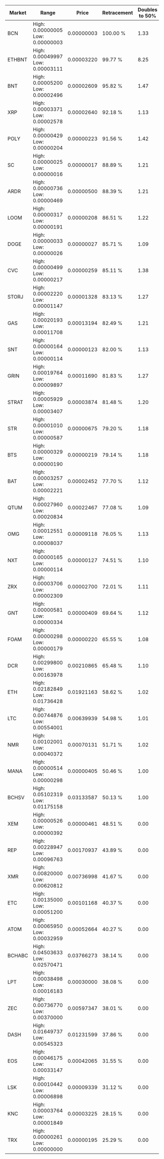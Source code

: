 | Market | Range | Price| Retracement | Doubles to 50% |
| --- | --- | --- | --- | --- |
| BCN | High: 0.00000005<br />Low: 0.00000003 | 0.00000003 | 100.00 % | 1.33 |
| ETHBNT | High: 0.00049997<br />Low: 0.00003111 | 0.00003220 | 99.77 % | 8.25 |
| BNT | High: 0.00005200<br />Low: 0.00002496 | 0.00002609 | 95.82 % | 1.47 |
| XRP | High: 0.00003371<br />Low: 0.00002578 | 0.00002640 | 92.18 % | 1.13 |
| POLY | High: 0.00000429<br />Low: 0.00000204 | 0.00000223 | 91.56 % | 1.42 |
| SC | High: 0.00000025<br />Low: 0.00000016 | 0.00000017 | 88.89 % | 1.21 |
| ARDR | High: 0.00000736<br />Low: 0.00000469 | 0.00000500 | 88.39 % | 1.21 |
| LOOM | High: 0.00000317<br />Low: 0.00000191 | 0.00000208 | 86.51 % | 1.22 |
| DOGE | High: 0.00000033<br />Low: 0.00000026 | 0.00000027 | 85.71 % | 1.09 |
| CVC | High: 0.00000499<br />Low: 0.00000217 | 0.00000259 | 85.11 % | 1.38 |
| STORJ | High: 0.00002220<br />Low: 0.00001147 | 0.00001328 | 83.13 % | 1.27 |
| GAS | High: 0.00020193<br />Low: 0.00011708 | 0.00013194 | 82.49 % | 1.21 |
| SNT | High: 0.00000164<br />Low: 0.00000114 | 0.00000123 | 82.00 % | 1.13 |
| GRIN | High: 0.00019764<br />Low: 0.00009897 | 0.00011690 | 81.83 % | 1.27 |
| STRAT | High: 0.00005929<br />Low: 0.00003407 | 0.00003874 | 81.48 % | 1.20 |
| STR | High: 0.00001010<br />Low: 0.00000587 | 0.00000675 | 79.20 % | 1.18 |
| BTS | High: 0.00000329<br />Low: 0.00000190 | 0.00000219 | 79.14 % | 1.18 |
| BAT | High: 0.00003257<br />Low: 0.00002221 | 0.00002452 | 77.70 % | 1.12 |
| QTUM | High: 0.00027960<br />Low: 0.00020834 | 0.00022467 | 77.08 % | 1.09 |
| OMG | High: 0.00012551<br />Low: 0.00008037 | 0.00009118 | 76.05 % | 1.13 |
| NXT | High: 0.00000165<br />Low: 0.00000114 | 0.00000127 | 74.51 % | 1.10 |
| ZRX | High: 0.00003706<br />Low: 0.00002309 | 0.00002700 | 72.01 % | 1.11 |
| GNT | High: 0.00000581<br />Low: 0.00000334 | 0.00000409 | 69.64 % | 1.12 |
| FOAM | High: 0.00000298<br />Low: 0.00000179 | 0.00000220 | 65.55 % | 1.08 |
| DCR | High: 0.00299800<br />Low: 0.00163978 | 0.00210865 | 65.48 % | 1.10 |
| ETH | High: 0.02182849<br />Low: 0.01736428 | 0.01921163 | 58.62 % | 1.02 |
| LTC | High: 0.00744876<br />Low: 0.00554001 | 0.00639939 | 54.98 % | 1.01 |
| NMR | High: 0.00102001<br />Low: 0.00040372 | 0.00070131 | 51.71 % | 1.02 |
| MANA | High: 0.00000514<br />Low: 0.00000298 | 0.00000405 | 50.46 % | 1.00 |
| BCHSV | High: 0.05102319<br />Low: 0.01175158 | 0.03133587 | 50.13 % | 1.00 |
| XEM | High: 0.00000526<br />Low: 0.00000392 | 0.00000461 | 48.51 % | 0.00 |
| REP | High: 0.00228947<br />Low: 0.00096763 | 0.00170937 | 43.89 % | 0.00 |
| XMR | High: 0.00820000<br />Low: 0.00620812 | 0.00736998 | 41.67 % | 0.00 |
| ETC | High: 0.00135000<br />Low: 0.00051200 | 0.00101168 | 40.37 % | 0.00 |
| ATOM | High: 0.00065950<br />Low: 0.00032959 | 0.00052664 | 40.27 % | 0.00 |
| BCHABC | High: 0.04503633<br />Low: 0.02570471 | 0.03766273 | 38.14 % | 0.00 |
| LPT | High: 0.00038498<br />Low: 0.00016183 | 0.00030000 | 38.08 % | 0.00 |
| ZEC | High: 0.00736770<br />Low: 0.00370000 | 0.00597347 | 38.01 % | 0.00 |
| DASH | High: 0.01649737<br />Low: 0.00545323 | 0.01231599 | 37.86 % | 0.00 |
| EOS | High: 0.00046175<br />Low: 0.00033147 | 0.00042065 | 31.55 % | 0.00 |
| LSK | High: 0.00010442<br />Low: 0.00006898 | 0.00009339 | 31.12 % | 0.00 |
| KNC | High: 0.00003764<br />Low: 0.00001849 | 0.00003225 | 28.15 % | 0.00 |
| TRX | High: 0.00000261<br />Low: 0.00000000 | 0.00000195 | 25.29 % | 0.00 |
